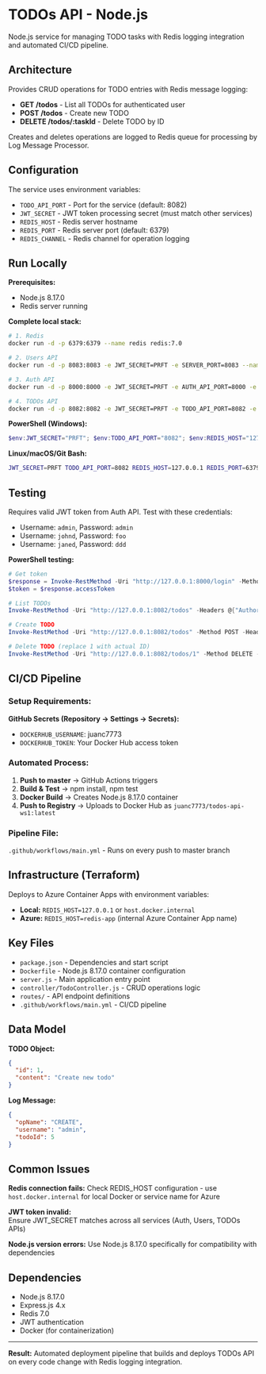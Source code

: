 # TODOs API - Node.js

Node.js service for managing TODO tasks with Redis logging integration and automated CI/CD pipeline.

## Architecture

Provides CRUD operations for TODO entries with Redis message logging:
- **GET /todos** - List all TODOs for authenticated user
- **POST /todos** - Create new TODO  
- **DELETE /todos/:taskId** - Delete TODO by ID

Creates and deletes operations are logged to Redis queue for processing by Log Message Processor.

## Configuration

The service uses environment variables:
- `TODO_API_PORT` - Port for the service (default: 8082)
- `JWT_SECRET` - JWT token processing secret (must match other services)
- `REDIS_HOST` - Redis server hostname
- `REDIS_PORT` - Redis server port (default: 6379)
- `REDIS_CHANNEL` - Redis channel for operation logging

## Run Locally

**Prerequisites:**
- Node.js 8.17.0
- Redis server running

**Complete local stack:**
```bash
# 1. Redis
docker run -d -p 6379:6379 --name redis redis:7.0

# 2. Users API  
docker run -d -p 8083:8083 -e JWT_SECRET=PRFT -e SERVER_PORT=8083 --name users-api torres05/users-api-ws1:latest

# 3. Auth API
docker run -d -p 8000:8000 -e JWT_SECRET=PRFT -e AUTH_API_PORT=8000 -e USERS_API_ADDRESS=http://host.docker.internal:8083 --name auth-api torres05/auth-api-ws1:latest

# 4. TODOs API
docker run -d -p 8082:8082 -e JWT_SECRET=PRFT -e TODO_API_PORT=8082 -e REDIS_HOST=host.docker.internal -e REDIS_PORT=6379 -e REDIS_CHANNEL=log_channel --name todos-api juanc7773/todos-api-ws1:latest
```

**PowerShell (Windows):**
```powershell
$env:JWT_SECRET="PRFT"; $env:TODO_API_PORT="8082"; $env:REDIS_HOST="127.0.0.1"; $env:REDIS_PORT="6379"; $env:REDIS_CHANNEL="log_channel"; npm start
```

**Linux/macOS/Git Bash:**
```bash
JWT_SECRET=PRFT TODO_API_PORT=8082 REDIS_HOST=127.0.0.1 REDIS_PORT=6379 REDIS_CHANNEL=log_channel npm start
```

## Testing

Requires valid JWT token from Auth API. Test with these credentials:
- Username: `admin`, Password: `admin`
- Username: `johnd`, Password: `foo`  
- Username: `janed`, Password: `ddd`

**PowerShell testing:**
```powershell
# Get token
$response = Invoke-RestMethod -Uri "http://127.0.0.1:8000/login" -Method POST -Headers @{"Content-Type"="application/json"} -Body '{"username":"admin","password":"admin"}'
$token = $response.accessToken

# List TODOs
Invoke-RestMethod -Uri "http://127.0.0.1:8082/todos" -Headers @{"Authorization"="Bearer $token"}

# Create TODO
Invoke-RestMethod -Uri "http://127.0.0.1:8082/todos" -Method POST -Headers @{"Authorization"="Bearer $token"; "Content-Type"="application/json"} -Body '{"content":"New test task"}'

# Delete TODO (replace 1 with actual ID)
Invoke-RestMethod -Uri "http://127.0.0.1:8082/todos/1" -Method DELETE -Headers @{"Authorization"="Bearer $token"}
```

## CI/CD Pipeline

### Setup Requirements:
**GitHub Secrets (Repository → Settings → Secrets):**
- `DOCKERHUB_USERNAME`: juanc7773  
- `DOCKERHUB_TOKEN`: Your Docker Hub access token

### Automated Process:
1. **Push to master** → GitHub Actions triggers
2. **Build & Test** → npm install, npm test
3. **Docker Build** → Creates Node.js 8.17.0 container
4. **Push to Registry** → Uploads to Docker Hub as `juanc7773/todos-api-ws1:latest`

### Pipeline File:
`.github/workflows/main.yml` - Runs on every push to master branch

## Infrastructure (Terraform)

Deploys to Azure Container Apps with environment variables:
- **Local:** `REDIS_HOST=127.0.0.1` or `host.docker.internal`
- **Azure:** `REDIS_HOST=redis-app` (internal Azure Container App name)

## Key Files

- `package.json` - Dependencies and start script
- `Dockerfile` - Node.js 8.17.0 container configuration
- `server.js` - Main application entry point  
- `controller/TodoController.js` - CRUD operations logic
- `routes/` - API endpoint definitions
- `.github/workflows/main.yml` - CI/CD pipeline

## Data Model

**TODO Object:**
```json
{
  "id": 1,
  "content": "Create new todo"
}
```

**Log Message:**
```json
{
  "opName": "CREATE",
  "username": "admin", 
  "todoId": 5
}
```

## Common Issues

**Redis connection fails:**
Check REDIS_HOST configuration - use `host.docker.internal` for local Docker or service name for Azure

**JWT token invalid:**  
Ensure JWT_SECRET matches across all services (Auth, Users, TODOs APIs)

**Node.js version errors:**
Use Node.js 8.17.0 specifically for compatibility with dependencies

## Dependencies

- Node.js 8.17.0
- Express.js 4.x
- Redis 7.0  
- JWT authentication
- Docker (for containerization)

---

**Result:** Automated deployment pipeline that builds and deploys TODOs API on every code change with Redis logging integration.